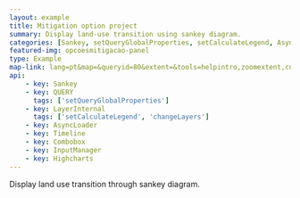 ```yaml
---
layout: example
title: Mitigation option project
summary: Display land-use transition using sankey diagram.
categories: [Sankey, setQueryGlobalProperties, setCalculateLegend, AsyncLoader, ChangeLayers, Timeline, Combobox, InputManager, Highcharts]
featured-img: opcoesmitigacao-panel
type: Example
map-link: lang=pt&map=&queryid=80&extent=&tools=helpintro,zoomextent,customzoom,getfeature&options=enablequeries,scale,startopened&visiblelayers=1
api: 
    - key: Sankey
    - key: QUERY
      tags: ['setQueryGlobalProperties']
    - key: LayerInternal
      tags: ['setCalculateLegend', 'changeLayers']
    - key: AsyncLoader
    - key: Timeline
    - key: Combobox
    - key: InputManager
    - key: Highcharts
---
```

Display land use transition through sankey diagram.
